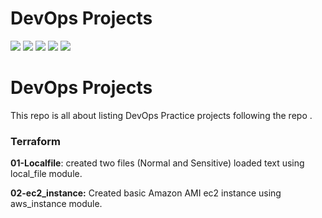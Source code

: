 # DevOps Projects

<!-- Adding Badges -->

![](https://img.shields.io/github/issues/Prasathdv/DevOps-Projects?style=for-the-badge)
![](https://img.shields.io/github/forks/Prasathdv/DevOps-Projects?style=for-the-badge)
![](https://img.shields.io/github/stars/Prasathdv/DevOps-Projects?style=for-the-badge)
![](https://img.shields.io/github/license/Prasathdv/DevOps-Projects?style=for-the-badge)
![](https://img.shields.io/twitter/follow/saiprasathdv?style=for-the-badge)

# DevOps Projects

This repo is all about listing DevOps Practice projects following the repo  [](https://github.com/bregman-arie/devops-exercises).

### Terraform

**01-Localfile**: created two files (Normal and Sensitive) loaded text using local_file module.

**02-ec2_instance:** Created basic Amazon AMI ec2 instance using aws_instance module.


